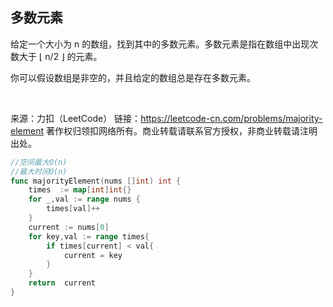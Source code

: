 ##  多数元素

给定一个大小为 n 的数组，找到其中的多数元素。多数元素是指在数组中出现次数大于 ⌊ n/2 ⌋ 的元素。

你可以假设数组是非空的，并且给定的数组总是存在多数元素。

 

来源：力扣（LeetCode）
链接：https://leetcode-cn.com/problems/majority-element
著作权归领扣网络所有。商业转载请联系官方授权，非商业转载请注明出处。

```go
//空间最大O(n)
//最大时间O(n)
func majorityElement(nums []int) int {
	times  := map[int]int{}
	for _,val := range nums {
		times[val]++
	}
	current := nums[0]
	for key,val := range times{
		if times[current] < val{
			current = key
		}
	}
	return  current
}

```
